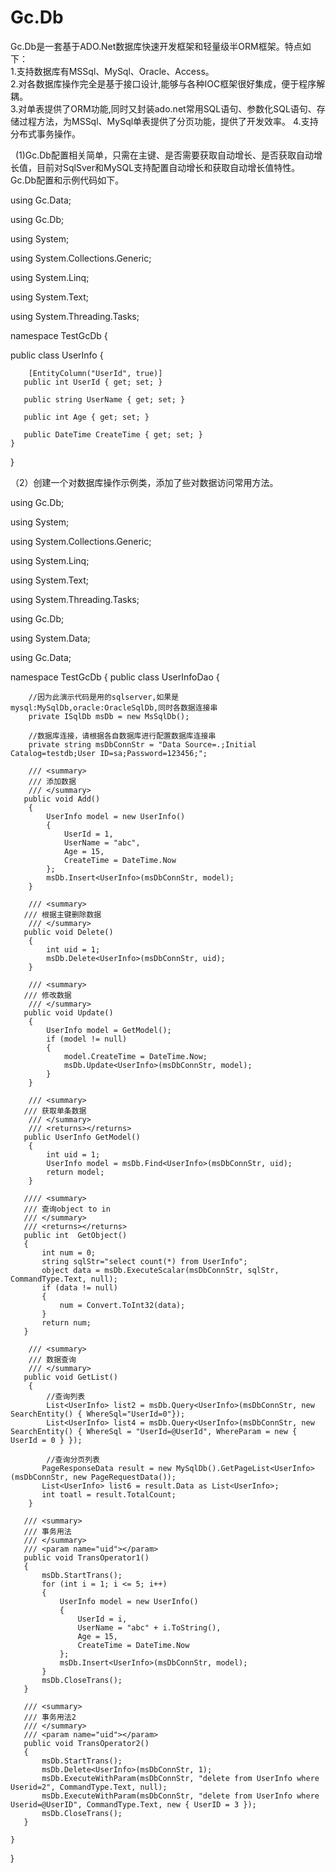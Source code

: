 # Gc.Db
  Gc.Db是一套基于ADO.Net数据库快速开发框架和轻量级半ORM框架。特点如下：  
  1.支持数据库有MSSql、MySql、Oracle、Access。      
  2.对各数据库操作完全是基于接口设计,能够与各种IOC框架很好集成，便于程序解耦。       
  3.对单表提供了ORM功能,同时又封装ado.net常用SQL语句、参数化SQL语句、存储过程方法，为MSSql、MySql单表提供了分页功能，提供了开发效率。   4.支持分布式事务操作。
  
   (1)Gc.Db配置相关简单，只需在主键、是否需要获取自动增长、是否获取自动增长值，目前对SqlSver和MySQL支持配置自动增长和获取自动增长值特性。Gc.Db配置和示例代码如下。


using Gc.Data;

using Gc.Db;

using System;

using System.Collections.Generic;

using System.Linq;

using System.Text;

using System.Threading.Tasks;

namespace TestGcDb
{

   public class UserInfo
    {
    
        [EntityColumn("UserId", true)]
       public int UserId { get; set; }

       public string UserName { get; set; }

       public int Age { get; set; }

       public DateTime CreateTime { get; set; }
    }
}

（2）创建一个对数据库操作示例类，添加了些对数据访问常用方法。

using Gc.Db;

using System;

using System.Collections.Generic;

using System.Linq;

using System.Text;

using System.Threading.Tasks;

using Gc.Db;

using System.Data;

using Gc.Data;

namespace TestGcDb
{
   public class UserInfoDao
    {
    
        //因为此演示代码是用的sqlserver,如果是mysql:MySqlDb,oracle:OracleSqlDb,同时各数据连接串
        private ISqlDb msDb = new MsSqlDb();

        //数据库连接，请根据各自数据库进行配置数据库连接串
        private string msDbConnStr = "Data Source=.;Initial Catalog=testdb;User ID=sa;Password=123456;";

        /// <summary>
        /// 添加数据
        /// </summary>
       public void Add()
        {
            UserInfo model = new UserInfo()
            {
                UserId = 1,
                UserName = "abc",
                Age = 15,
                CreateTime = DateTime.Now
            };
            msDb.Insert<UserInfo>(msDbConnStr, model);
        }

        /// <summary>
       /// 根据主键删除数据
        /// </summary>
       public void Delete()
        {
            int uid = 1;
            msDb.Delete<UserInfo>(msDbConnStr, uid);
        }

        /// <summary>
       /// 修改数据
        /// </summary>
       public void Update()
        {
            UserInfo model = GetModel();
            if (model != null)
            {
                model.CreateTime = DateTime.Now;
                msDb.Update<UserInfo>(msDbConnStr, model);
            }
        }

        /// <summary>
       /// 获取单条数据
        /// </summary>
        /// <returns></returns>
       public UserInfo GetModel()
        {
            int uid = 1;
            UserInfo model = msDb.Find<UserInfo>(msDbConnStr, uid);
            return model;
        }

       //// <summary>
       /// 查询object to in
       /// </summary>
       /// <returns></returns>
       public int  GetObject()
       {
           int num = 0;
           string sqlStr="select count(*) from UserInfo";
           object data = msDb.ExecuteScalar(msDbConnStr, sqlStr, CommandType.Text, null);
           if (data != null)
           {
               num = Convert.ToInt32(data);
           }
           return num;
       }

        /// <summary>
        /// 数据查询
        /// </summary>
       public void GetList()
        {
            //查询列表
            List<UserInfo> list2 = msDb.Query<UserInfo>(msDbConnStr, new SearchEntity() { WhereSql="UserId=0"});
            List<UserInfo> list4 = msDb.Query<UserInfo>(msDbConnStr, new SearchEntity() { WhereSql = "UserId=@UserId", WhereParam = new { UserId = 0 } });

            //查询分页列表
           PageResponseData result = new MySqlDb().GetPageList<UserInfo>(msDbConnStr, new PageRequestData());
           List<UserInfo> list6 = result.Data as List<UserInfo>;
           int toatl = result.TotalCount;
        }

       /// <summary>
       /// 事务用法
       /// </summary>
       /// <param name="uid"></param>
       public void TransOperator1()
       {
           msDb.StartTrans();
           for (int i = 1; i <= 5; i++)
           {
               UserInfo model = new UserInfo()
               {
                   UserId = i,
                   UserName = "abc" + i.ToString(),
                   Age = 15,
                   CreateTime = DateTime.Now
               };
               msDb.Insert<UserInfo>(msDbConnStr, model);
           }
           msDb.CloseTrans();
       }

       /// <summary>
       /// 事务用法2
       /// </summary>
       /// <param name="uid"></param>
       public void TransOperator2()
       {
           msDb.StartTrans();
           msDb.Delete<UserInfo>(msDbConnStr, 1);
           msDb.ExecuteWithParam(msDbConnStr, "delete from UserInfo where Userid=2", CommandType.Text, null);
           msDb.ExecuteWithParam(msDbConnStr, "delete from UserInfo where Userid=@UserID", CommandType.Text, new { UserID = 3 });
           msDb.CloseTrans();
       }
       
    }
    
}

